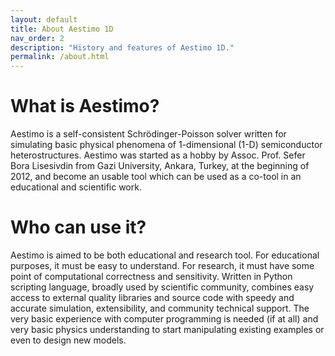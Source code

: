 ```yaml
---
layout: default
title: About Aestimo 1D
nav_order: 2
description: "History and features of Aestimo 1D."
permalink: /about.html
---
```


# What is Aestimo?

Aestimo is a self-consistent Schrödinger-Poisson solver written for simulating basic physical phenomena of 1-dimensional (1-D) semiconductor heterostructures. Aestimo was started as a hobby by Assoc. Prof. Sefer Bora Lisesivdin from Gazi University, Ankara, Turkey, at the beginning of 2012, and become an usable tool which can be used as a co-tool in an educational and scientific work.

# Who can use it?

Aestimo is aimed to be both educational and research tool. For educational purposes, it must be easy to understand. For research, it must have some point of computational correctness and sensitivity. Written in Python scripting language, broadly used by scientific community, combines easy access to external quality libraries and source code with speedy and accurate simulation, extensibility, and community technical support. The very basic experience with computer programming is needed (if at all) and very basic physics understanding to start manipulating existing examples or even to design new models.
